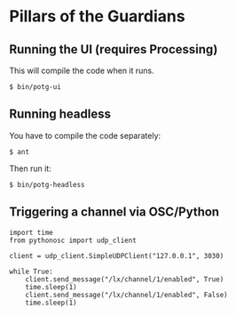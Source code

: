 # Pillars of the Guardians

## Running the UI (requires Processing)

This will compile the code when it runs.

    $ bin/potg-ui

## Running headless

You have to compile the code separately:

    $ ant

Then run it:

    $ bin/potg-headless

## Triggering a channel via OSC/Python

    import time
    from pythonosc import udp_client

    client = udp_client.SimpleUDPClient("127.0.0.1", 3030)

    while True:
        client.send_message("/lx/channel/1/enabled", True)
        time.sleep(1)
        client.send_message("/lx/channel/1/enabled", False)
        time.sleep(1)
